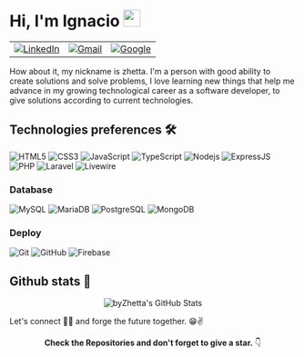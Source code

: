
# Hi, I'm Ignacio <img alt="wave" src="https://raw.githubusercontent.com/MartinHeinz/MartinHeinz/master/wave.gif" width="30px">

<table>
  <tr>
    <td><a href="https://www.linkedin.com/in/ignacio-zolorzadev" target="_blank"><img src="https://img.shields.io/badge/LinkedIn--_.svg?style=social&logo=linkedin" alt="LinkedIn"></a></td>
    <td><a href="mailto:ignaciozolorzadev@gmail.com"><img src="https://img.shields.io/badge/Gmail--_.svg?style=social&logo=gmail" alt="Gmail"></a></td>  
    <td><a href="https://byzhetta.web.app/" target="_blank"><img src="https://img.shields.io/badge/Portfolio--_.svg?style=social&logo=google" alt="Google"></a></td>
  </tr>
</table>

How about it, my nickname is zhetta. I'm a person with good ability to create solutions and solve problems, I love learning new things that help me advance in my growing technological career as a software developer, to give solutions according to current technologies.

## Technologies preferences 🛠️

![HTML5](https://img.shields.io/badge/-HTML5-%23E44D27?style=flat&logo=html5&logoColor=ffffff)
![CSS3](https://img.shields.io/badge/-CSS3-%231572B6?style=flat&logo=css3)
![JavaScript](https://img.shields.io/badge/-JavaScript-yellow?style=flat&logo=javascript&logoColor=ffffff)
![TypeScript](https://img.shields.io/badge/-TypeScript-blue?style=flat&logo=typescript&logoColor=ffffff)
![Nodejs](https://img.shields.io/badge/-Nodejs-4db33d?style=flat&logo=Node.js&logoColor=ffffff)
![ExpressJS](https://img.shields.io/badge/-ExpressJS-black?style=flat&logo=express)
![PHP](https://img.shields.io/badge/-PHP-blueviolet?style=flat&logo=php&logoColor=ffffff)
![Laravel](https://img.shields.io/badge/-Laravel-F9322C?style=flat&logo=laravel&logoColor=ffffff)
![Livewire](https://img.shields.io/badge/-Livewire-4E56A6?style=flat&logo=livewire)

### Database

![MySQL](https://img.shields.io/badge/-MySQL-ffffff?style=flat&logo=mysql&logoColor=007597)
![MariaDB](https://img.shields.io/badge/-MariaDB-ffffff?style=flat&logo=mariadb&logoColor=C0765A)
![PostgreSQL](https://img.shields.io/badge/-PostgreSQL-ffffff?style=flat&logo=postgresql&logoColor=336791)
![MongoDB](https://img.shields.io/badge/-MongoDB-ffffff?style=flat&logo=mongodb&logoColor=00ED64)

### Deploy

![Git](https://img.shields.io/badge/-Git-181717?style=flat&logo=git)
![GitHub](https://img.shields.io/badge/-GitHub-181717?style=flat&logo=github)
![Firebase](https://img.shields.io/badge/-Firebase-181717?style=flat&logo=firebase)

## Github stats 📌

<div align="center">

![byZhetta's GitHub Stats](https://github-readme-stats.vercel.app/api?username=byZhetta&show_icons=true&line_height=27&count_private=true&&theme=merko)

</div>

Let's connect 👨‍💻 and forge the future together. 😁✌ 

<div align="center">
<strong>Check the Repositories and don't forget to give a star.</strong> 👇
</div>

